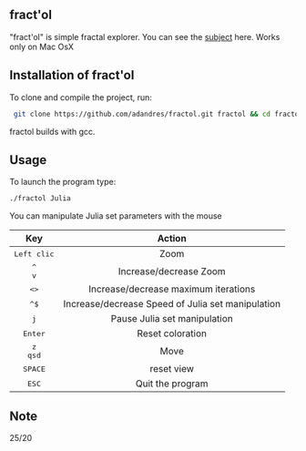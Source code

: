## fract'ol

"fract'ol" is simple fractal explorer.
You can see the [subject](https://github.com/adandres/fractol/blob/main/fract_ol.pdf) here.
Works only on Mac OsX

## Installation of fract'ol

To clone and compile the project, run:
```bash
 git clone https://github.com/adandres/fractol.git fractol && cd fractol && make
```
fractol builds with gcc.

## Usage

To launch the program type:
```bash
./fractol Julia
```
You can manipulate Julia set parameters with the mouse

Key|Action|
:-:|:-:
<kbd>Left clic</kbd>|Zoom
<kbd>^</kbd><br><kbd>v</kbd>|Increase/decrease Zoom
<kbd><</kbd><kbd>></kbd>|Increase/decrease maximum iterations
<kbd>^</kbd><kbd>$</kbd>|Increase/decrease Speed of Julia set manipulation
<kbd>j</kbd>|Pause Julia set manipulation
<kbd>Enter</kbd>|Reset coloration
<kbd>z</kbd><br><kbd>q</kbd><kbd>s</kbd><kbd>d</kbd>|Move
<kbd>SPACE</kbd>|reset view
<kbd>ESC</kbd>|Quit the program

## Note
25/20

